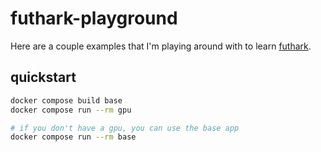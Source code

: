 # futhark-playground

Here are a couple examples that I'm playing around with to learn [futhark](https://futhark-lang.org/).

## quickstart

```bash
docker compose build base
docker compose run --rm gpu

# if you don't have a gpu, you can use the base app
docker compose run --rm base
```
